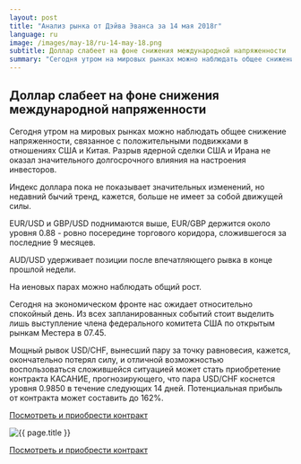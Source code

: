 ```yaml
---
layout: post
title: "Анализ рынка от Дэйва Эванса за 14 мая 2018г"
language: ru
image: /images/may-18/ru-14-may-18.png
subtitle: Доллар слабеет на фоне снижения международной напряженности
summary: "Сегодня утром на мировых рынках можно наблюдать общее снижение напряженности, связанное с положительными подвижками в отношениях США и Китая. Разрыв ядерной сделки США и Ирана не оказал значительного долгосрочного влияния на настроения инвесторов"
---
```

##  Доллар слабеет на фоне снижения международной напряженности

Сегодня утром на мировых рынках можно наблюдать общее снижение напряженности, связанное с положительными подвижками в отношениях США и Китая. Разрыв ядерной сделки США и Ирана не оказал значительного долгосрочного влияния на настроения инвесторов.

Индекс доллара пока не показывает значительных изменений, но недавний бычий тренд, кажется, больше не имеет за собой движущей силы.

EUR/USD и GBP/USD поднимаются выше, EUR/GBP держится около уровня 0.88 - ровно посередине торгового коридора, сложившегося за последние 9 месяцев.

AUD/USD удерживает позиции после впечатляющего рывка в конце прошлой недели.

На иеновых парах можно наблюдать общий рост.
 
 
Сегодня на экономическом фронте нас ожидает относительно спокойный день. Из всех запланированных событий стоит выделить лишь выступление члена федерального комитета США по открытым рынкам Местера в 07.45.
 
 
Мощный рывок USD/CHF, вынесший пару за точку равновесия, кажется, окончательно потерял силу, и отличной возможностью воспользоваться сложившейся ситуацией может стать приобретение контракта КАСАНИЕ, прогнозирующего, что пара USD/CHF коснется уровня 0.9850 в течение следующих 14 дней. Потенциальная прибыль от контракта может составить до 162%.

<a href="http://record.binary.com/_bivVDfg8lHux76XffYA0JmNd7ZgqdRLk/1/market=forex&underlying=frxUSDCHF&formname=touchnotouch&duration_amount=14&duration_units=d&amount=10&amount_type=payout&expiry_type=duration&barrier=0.9850" target="_blank" rel="noopener noreferrer nofollow">Посмотреть и приобрести контракт</a>

<img src="{{ site.url }}/images/may-18/ru-14-may-18.png" alt="{{ page.title }}"  title="{{ page.title }}">

<a href="%LINK%%?https://www.binary.com/d/trade.cgi?market=forex&underlying=frxUSDCHF&formname=touchnotouch&duration_amount=14&duration_units=d&amount=10&amount_type=payout&expiry_type=duration&barrier=0.9850" target="_blank" rel="noopener noreferrer nofollow">Посмотреть и приобрести контракт</a>
